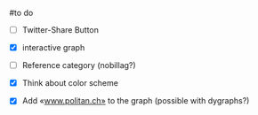 #to do
- [ ] Twitter-Share Button
- [x] interactive graph
- [ ] Reference category (nobillag?)
- [x] Think about color scheme
- [x] Add «www.politan.ch» to the graph (possible with dygraphs?)



